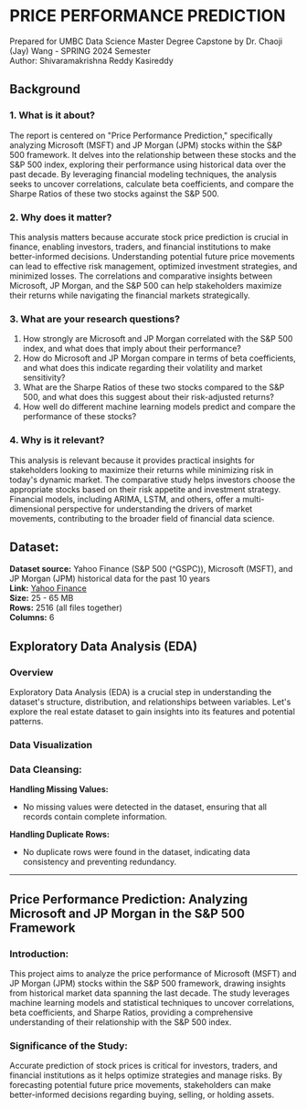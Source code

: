 
# PRICE PERFORMANCE PREDICTION

Prepared for UMBC Data Science Master Degree Capstone by Dr. Chaoji (Jay) Wang - SPRING 2024 Semester  
Author: Shivaramakrishna Reddy Kasireddy

## Background

### 1. What is it about?

The report is centered on "Price Performance Prediction," specifically analyzing Microsoft (MSFT) and JP Morgan (JPM) stocks within the S&P 500 framework. It delves into the relationship between these stocks and the S&P 500 index, exploring their performance using historical data over the past decade. By leveraging financial modeling techniques, the analysis seeks to uncover correlations, calculate beta coefficients, and compare the Sharpe Ratios of these two stocks against the S&P 500.

### 2. Why does it matter?

This analysis matters because accurate stock price prediction is crucial in finance, enabling investors, traders, and financial institutions to make better-informed decisions. Understanding potential future price movements can lead to effective risk management, optimized investment strategies, and minimized losses. The correlations and comparative insights between Microsoft, JP Morgan, and the S&P 500 can help stakeholders maximize their returns while navigating the financial markets strategically.

### 3. What are your research questions?

1. How strongly are Microsoft and JP Morgan correlated with the S&P 500 index, and what does that imply about their performance?
2. How do Microsoft and JP Morgan compare in terms of beta coefficients, and what does this indicate regarding their volatility and market sensitivity?
3. What are the Sharpe Ratios of these two stocks compared to the S&P 500, and what does this suggest about their risk-adjusted returns?
4. How well do different machine learning models predict and compare the performance of these stocks?

### 4. Why is it relevant?

This analysis is relevant because it provides practical insights for stakeholders looking to maximize their returns while minimizing risk in today's dynamic market. The comparative study helps investors choose the appropriate stocks based on their risk appetite and investment strategy. Financial models, including ARIMA, LSTM, and others, offer a multi-dimensional perspective for understanding the drivers of market movements, contributing to the broader field of financial data science.

## Dataset:

**Dataset source:** Yahoo Finance (S&P 500 (^GSPC)), Microsoft (MSFT), and JP Morgan (JPM) historical data for the past 10 years  
**Link:** [Yahoo Finance](https://finance.yahoo.com/quote/%5EGSPC/history?period1=1550188800&period2=1707955200&interval=1d&filter=history&frequency=1d&includeAdjustedClose=true)  
**Size:** 25 - 65 MB  
**Rows:** 2516 (all files together)  
**Columns:** 6

## Exploratory Data Analysis (EDA)

### Overview

Exploratory Data Analysis (EDA) is a crucial step in understanding the dataset's structure, distribution, and relationships between variables. Let's explore the real estate dataset to gain insights into its features and potential patterns.

### Data Visualization

### Data Cleansing:

**Handling Missing Values:**  
- No missing values were detected in the dataset, ensuring that all records contain complete information.

**Handling Duplicate Rows:**  
- No duplicate rows were found in the dataset, indicating data consistency and preventing redundancy.

---

## Price Performance Prediction: Analyzing Microsoft and JP Morgan in the S&P 500 Framework

### Introduction:

This project aims to analyze the price performance of Microsoft (MSFT) and JP Morgan (JPM) stocks within the S&P 500 framework, drawing insights from historical market data spanning the last decade. The study leverages machine learning models and statistical techniques to uncover correlations, beta coefficients, and Sharpe Ratios, providing a comprehensive understanding of their relationship with the S&P 500 index.

### Significance of the Study:

Accurate prediction of stock prices is critical for investors, traders, and financial institutions as it helps optimize strategies and manage risks. By forecasting potential future price movements, stakeholders can make better-informed decisions regarding buying, selling, or holding assets.

